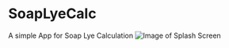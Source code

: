 # SoapLyeCalc
A simple App for Soap Lye Calculation
![Image of Splash Screen](https://github.com/AShepherd50/SoapLyeCalc/master/assets/PhoneScreen1.jpg?raw=true)
